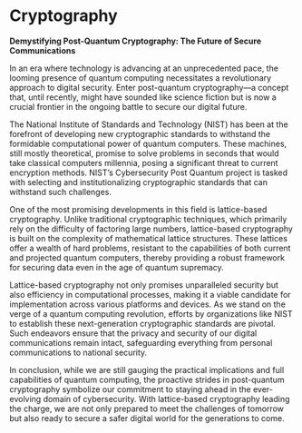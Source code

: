 # Cryptography

**Demystifying Post-Quantum Cryptography: The Future of Secure Communications**

In an era where technology is advancing at an unprecedented pace, the looming presence of quantum computing necessitates a revolutionary approach to digital security. Enter post-quantum cryptography—a concept that, until recently, might have sounded like science fiction but is now a crucial frontier in the ongoing battle to secure our digital future.

The National Institute of Standards and Technology (NIST) has been at the forefront of developing new cryptographic standards to withstand the formidable computational power of quantum computers. These machines, still mostly theoretical, promise to solve problems in seconds that would take classical computers millennia, posing a significant threat to current encryption methods. NIST’s Cybersecurity Post Quantum project is tasked with selecting and institutionalizing cryptographic standards that can withstand such challenges.

One of the most promising developments in this field is lattice-based cryptography. Unlike traditional cryptographic techniques, which primarily rely on the difficulty of factoring large numbers, lattice-based cryptography is built on the complexity of mathematical lattice structures. These lattices offer a wealth of hard problems, resistant to the capabilities of both current and projected quantum computers, thereby providing a robust framework for securing data even in the age of quantum supremacy.

Lattice-based cryptography not only promises unparalleled security but also efficiency in computational processes, making it a viable candidate for implementation across various platforms and devices. As we stand on the verge of a quantum computing revolution, efforts by organizations like NIST to establish these next-generation cryptographic standards are pivotal. Such endeavors ensure that the privacy and security of our digital communications remain intact, safeguarding everything from personal communications to national security.

In conclusion, while we are still gauging the practical implications and full capabilities of quantum computing, the proactive strides in post-quantum cryptography symbolize our commitment to staying ahead in the ever-evolving domain of cybersecurity. With lattice-based cryptography leading the charge, we are not only prepared to meet the challenges of tomorrow but also ready to secure a safer digital world for the generations to come.
